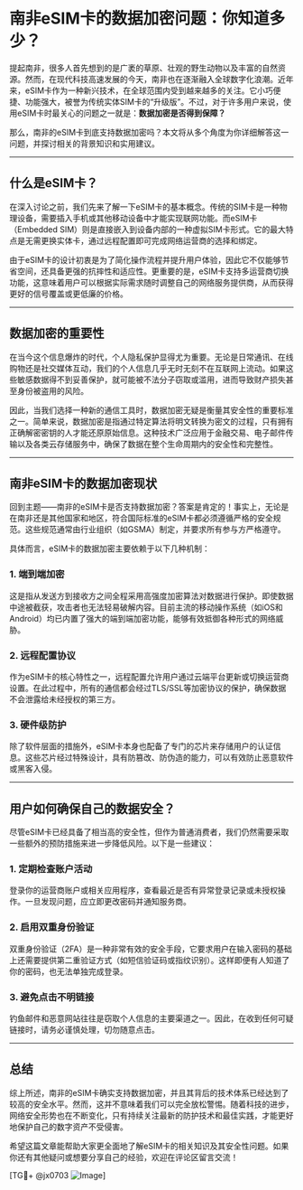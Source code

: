 # 南非eSIM卡的数据加密问题：你知道多少？

提起南非，很多人首先想到的是广袤的草原、壮观的野生动物以及丰富的自然资源。然而，在现代科技高速发展的今天，南非也在逐渐融入全球数字化浪潮。近年来，eSIM卡作为一种新兴技术，在全球范围内受到越来越多的关注。它小巧便捷、功能强大，被誉为传统实体SIM卡的“升级版”。不过，对于许多用户来说，使用eSIM卡时最关心的问题之一就是：**数据加密是否得到保障？**

那么，南非的eSIM卡到底支持数据加密吗？本文将从多个角度为你详细解答这一问题，并探讨相关的背景知识和实用建议。

---

## 什么是eSIM卡？

在深入讨论之前，我们先来了解一下eSIM卡的基本概念。传统的SIM卡是一种物理设备，需要插入手机或其他移动设备中才能实现联网功能。而eSIM卡（Embedded SIM）则是直接嵌入到设备内部的一种虚拟SIM卡形式。它的最大特点是无需更换实体卡，通过远程配置即可完成网络运营商的选择和绑定。

由于eSIM卡的设计初衷是为了简化操作流程并提升用户体验，因此它不仅能够节省空间，还具备更强的抗摔性和适应性。更重要的是，eSIM卡支持多运营商切换功能，这意味着用户可以根据实际需求随时调整自己的网络服务提供商，从而获得更好的信号覆盖或更低廉的价格。

---

## 数据加密的重要性

在当今这个信息爆炸的时代，个人隐私保护显得尤为重要。无论是日常通讯、在线购物还是社交媒体互动，我们的个人信息几乎无时无刻不在互联网上流动。如果这些敏感数据得不到妥善保护，就可能被不法分子窃取或滥用，进而导致财产损失甚至身份被盗用的风险。

因此，当我们选择一种新的通信工具时，数据加密无疑是衡量其安全性的重要标准之一。简单来说，数据加密是指通过特定算法将明文转换为密文的过程，只有拥有正确解密密钥的人才能还原原始信息。这种技术广泛应用于金融交易、电子邮件传输以及各类云存储服务中，确保了数据在整个生命周期内的安全性和完整性。

---

## 南非eSIM卡的数据加密现状

回到主题——南非的eSIM卡是否支持数据加密？答案是肯定的！事实上，无论是在南非还是其他国家和地区，符合国际标准的eSIM卡都必须遵循严格的安全规范。这些规范通常由行业组织（如GSMA）制定，并要求所有参与方严格遵守。

具体而言，eSIM卡的数据加密主要依赖于以下几种机制：

### 1. **端到端加密**
这是指从发送方到接收方之间全程采用高强度加密算法对数据进行保护。即使数据中途被截获，攻击者也无法轻易破解内容。目前主流的移动操作系统（如iOS和Android）均已内置了强大的端到端加密功能，能够有效抵御各种形式的网络威胁。

### 2. **远程配置协议**
作为eSIM卡的核心特性之一，远程配置允许用户通过云端平台更新或切换运营商设置。在此过程中，所有的通信都会经过TLS/SSL等加密协议的保护，确保数据不会泄露给未经授权的第三方。

### 3. **硬件级防护**
除了软件层面的措施外，eSIM卡本身也配备了专门的芯片来存储用户的认证信息。这些芯片经过特殊设计，具有防篡改、防伪造的能力，可以有效防止恶意软件或黑客入侵。

---

## 用户如何确保自己的数据安全？

尽管eSIM卡已经具备了相当高的安全性，但作为普通消费者，我们仍然需要采取一些额外的预防措施来进一步降低风险。以下是一些建议：

### 1. **定期检查账户活动**
登录你的运营商账户或相关应用程序，查看最近是否有异常登录记录或未授权操作。一旦发现问题，应立即更改密码并通知服务商。

### 2. **启用双重身份验证**
双重身份验证（2FA）是一种非常有效的安全手段，它要求用户在输入密码的基础上还需要提供第二重验证方式（如短信验证码或指纹识别）。这样即便有人知道了你的密码，也无法单独完成登录。

### 3. **避免点击不明链接**
钓鱼邮件和恶意网站往往是窃取个人信息的主要渠道之一。因此，在收到任何可疑链接时，请务必谨慎处理，切勿随意点击。

---

## 总结

综上所述，南非的eSIM卡确实支持数据加密，并且其背后的技术体系已经达到了较高的安全水平。然而，这并不意味着我们可以完全放松警惕。随着科技的进步，网络安全形势也在不断变化，只有持续关注最新的防护技术和最佳实践，才能更好地保护自己的数字资产不受侵害。

希望这篇文章能帮助大家更全面地了解eSIM卡的相关知识及其安全性问题。如果你还有其他疑问或想要分享自己的经验，欢迎在评论区留言交流！

[TG💪+ @jx0703 ![Image](https://github.com/user-attachments/assets/dbca1d08-cadb-493c-b0ec-ad6f7a83f270)]